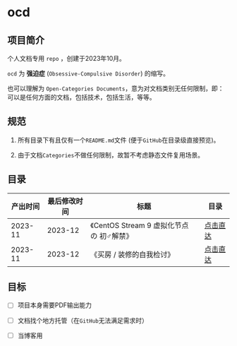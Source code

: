 # ocd

## 项目简介

个人文档专用 `repo` ，创建于2023年10月。

`ocd` 为 **强迫症** (`Obsessive-Compulsive Disorder`) 的缩写。

也可以理解为 `Open-Categories Documents`，意为对文档类别无任何限制，即：可以是任何方面的文档，包括技术，包括生活，等等。

## 规范

1. 所有目录下有且仅有一个`README.md`文件 (便于`GitHub`在目录级直接预览)。

2. 由于文档`Categories`不做任何限制，故暂不考虑静态文件复用场景。

## 目录

| 产出时间 | 最后修改时间 | 标题 | 目录 |
| --- | --- | --- | --- |
| 2023-11 | 2023-12 | 《CentOS Stream 9 虚拟化节点 の 初♂解禁》 | [点击直达](./centos_stream/README.md) |
| 2023-11 | 2023-12 | 《买房 / 装修的自我检讨》 | [点击直达](./deco/README.md) |

## 目标

- [ ] 项目本身需要PDF输出能力

- [ ] 文档找个地方托管（在`GitHub`无法满足需求时）

- [ ] 当博客用
